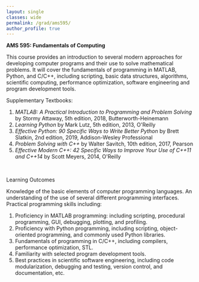 ```yaml
---
layout: single
classes: wide
permalink: /grad/ams595/
author_profile: true
---
```


**AMS 595: Fundamentals of Computing**

This course provides an introduction to several modern approaches for developing computer programs and their use to solve mathematical problems. It will cover the fundamentals of programming in MATLAB, Python, and C/C++, including scripting, basic data structures, algorithms, scientific computing, performance optimization, software engineering and program development tools.

Supplementary Textbooks:
1. *MATLAB: A Practical Introduction to Programming and Problem Solving* by Stormy Attaway, 5th edition, 2018, Butterworth-Heinemann
2. *Learning Python* by Mark Lutz, 5th edition, 2013, O'Reilly
3. *Effective Python: 90 Specific Ways to Write Better Python* by Brett Slatkin, 2nd edition, 2019, Addison-Wesley Professional
4. *Problem Solving with C++* by Walter Savitch, 10th edition, 2017, Pearson
5. *Effective Modern C++: 42 Specific Ways to Improve Your Use of C++11 and C++14* by Scott Meyers, 2014, O'Reilly

<br/>

Learning Outcomes

Knowledge of the basic elements of computer programming languages. An understanding of the use of several different programming interfaces. Practical programming skills including:
1. Proficiency in MATLAB programming: including scripting, procedural programming, GUI, debugging, plotting, and profiling.
2. Proficiency with Python programming, including scripting, object-oriented programming, and commonly used Python libraries.
3. Fundamentals of programming in C/C++, including compilers, performance optimization, STL.
4. Familiarity with selected program development tools.
5. Best practices in scientific software engineering, including code modularization, debugging and testing, version control, and documentation, etc.
